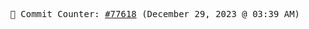 <p align="center">
    <samp>
        📮 Commit Counter: <a href="https://github.com/Javascript-void0/Javascript-void0/commits/main">#77618</a> (December 29, 2023 @ 03:39 AM)
    </samp>
</p>